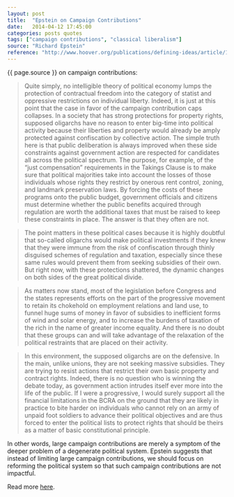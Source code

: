 ```yaml
---
layout: post
title:  "Epstein on Campaign Contributions"
date:   2014-04-12 17:45:00
categories: posts quotes
tags: ["campaign contributions", "classical liberalism"]
source: "Richard Epstein"
reference: "http://www.hoover.org/publications/defining-ideas/article/174986"
---
```


{{ page.source }} on campaign contributions:

> Quite simply, no intelligible theory of political economy lumps the protection of contractual freedom into the category of statist and oppressive restrictions on individual liberty. Indeed, it is just at this point that the case in favor of the campaign contribution caps collapses. In a society that has strong protections for property rights, supposed oligarchs have no reason to enter big-time into political activity because their liberties and property would already be amply protected against confiscation by collective action. The simple truth here is that public deliberation is always improved when these side constraints against government action are respected for candidates all across the political spectrum. The purpose, for example, of the “just compensation” requirements in the Takings Clause is to make sure that political majorities take into account the losses of those individuals whose rights they restrict by onerous rent control, zoning, and landmark preservation laws. By forcing the costs of these programs onto the public budget, government officials and citizens must determine whether the public benefits acquired through regulation are worth the additional taxes that must be raised to keep these constraints in place. The answer is that they often are not.

> The point matters in these political cases because it is highly doubtful that so-called oligarchs would make political investments if they knew that they were immune from the risk of confiscation through thinly disguised schemes of regulation and taxation, especially since these same rules would prevent them from seeking subsidies of their own. But right now, with these protections shattered, the dynamic changes on both sides of the great political divide.

> As matters now stand, most of the legislation before Congress and the states represents efforts on the part of the progressive movement to retain its chokehold on employment relations and land use, to funnel huge sums of money in favor of subsidies to inefficient forms of wind and solar energy, and to increase the burdens of taxation of the rich in the name of greater income equality. And there is no doubt that these groups can and will take advantage of the relaxation of the political restraints that are placed on their activity.

> In this environment, the supposed oligarchs are on the defensive. In the main, unlike unions, they are not seeking massive subsidies. They are trying to resist actions that restrict their own basic property and contract rights. Indeed, there is no question who is winning the debate today, as government action intrudes itself ever more into the life of the public. If I were a progressive, I would surely support all the financial limitations in the BCRA on the ground that they are likely in practice to bite harder on individuals who cannot rely on an army of unpaid foot soldiers to advance their political objectives and are thus forced to enter the political lists to protect rights that should be theirs as a matter of basic constitutional principle.

In other words, large campaign contributions are merely a symptom of the deeper problem of a degenerate political system.  Epstein suggests that instead of limiting large campaign contributions, we should focus on reforming the political system so that such campaign contributions are not impactful.

Read more [here]({{page.reference}}).
